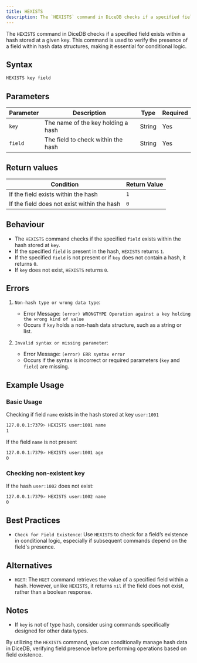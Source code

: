 ```yaml
---
title: HEXISTS
description: The `HEXISTS` command in DiceDB checks if a specified field exists within a hash stored at a given key. This command is used to verify the presence of a field within hash data structures, making it essential for conditional logic.
---
```


The `HEXISTS` command in DiceDB checks if a specified field exists within a hash stored at a given key. This command is used to verify the presence of a field within hash data structures, making it essential for conditional logic.

## Syntax

```bash
HEXISTS key field
```

## Parameters

| Parameter | Description                        | Type   | Required |
|-----------|------------------------------------|--------|----------|
| `key`     | The name of the key holding a hash | String | Yes      |
| `field`   | The field to check within the hash | String | Yes      |

## Return values

| Condition                                      | Return Value                                      |
|------------------------------------------------|---------------------------------------------------|
| If the field exists within the hash            | `1`                                               |
| If the field does not exist within the hash    | `0`                                               |

## Behaviour

- The `HEXISTS` command checks if the specified `field` exists within the hash stored at `key`.
- If the specified `field` is present in the hash, `HEXISTS` returns `1`.
- If the specified `field` is not present or if `key` does not contain a hash, it returns `0`.
- If `key` does not exist, `HEXISTS` returns `0`.

## Errors

1. `Non-hash type or wrong data type`:

   - Error Message: `(error) WRONGTYPE Operation against a key holding the wrong kind of value`
   - Occurs if `key` holds a non-hash data structure, such as a string or list.

2. `Invalid syntax or missing parameter`:

   - Error Message: `(error) ERR syntax error`
   - Occurs if the syntax is incorrect or required parameters (`key` and `field`) are missing.

## Example Usage

### Basic Usage

Checking if field `name` exists in the hash stored at key `user:1001`

```bash
127.0.0.1:7379> HEXISTS user:1001 name
1
```

If the field `name` is not present

```bash
127.0.0.1:7379> HEXISTS user:1001 age
0
```

### Checking non-existent key

If the hash `user:1002` does not exist:

```bash
127.0.0.1:7379> HEXISTS user:1002 name
0
```

## Best Practices

- `Check for Field Existence`: Use `HEXISTS` to check for a field’s existence in conditional logic, especially if subsequent commands depend on the field's presence.

## Alternatives

- `HGET`: The `HGET` command retrieves the value of a specified field within a hash. However, unlike `HEXISTS`, it returns `nil` if the field does not exist, rather than a boolean response.

## Notes

- If `key` is not of type hash, consider using commands specifically designed for other data types.

By utilizing the `HEXISTS` command, you can conditionally manage hash data in DiceDB, verifying field presence before performing operations based on field existence.